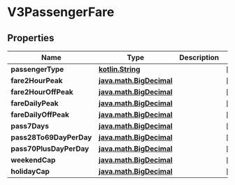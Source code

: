 # V3PassengerFare

## Properties
Name | Type | Description | Notes
------------ | ------------- | ------------- | -------------
**passengerType** | [**kotlin.String**](.md) |  |  [optional]
**fare2HourPeak** | [**java.math.BigDecimal**](java.math.BigDecimal.md) |  |  [optional]
**fare2HourOffPeak** | [**java.math.BigDecimal**](java.math.BigDecimal.md) |  |  [optional]
**fareDailyPeak** | [**java.math.BigDecimal**](java.math.BigDecimal.md) |  |  [optional]
**fareDailyOffPeak** | [**java.math.BigDecimal**](java.math.BigDecimal.md) |  |  [optional]
**pass7Days** | [**java.math.BigDecimal**](java.math.BigDecimal.md) |  |  [optional]
**pass28To69DayPerDay** | [**java.math.BigDecimal**](java.math.BigDecimal.md) |  |  [optional]
**pass70PlusDayPerDay** | [**java.math.BigDecimal**](java.math.BigDecimal.md) |  |  [optional]
**weekendCap** | [**java.math.BigDecimal**](java.math.BigDecimal.md) |  |  [optional]
**holidayCap** | [**java.math.BigDecimal**](java.math.BigDecimal.md) |  |  [optional]
